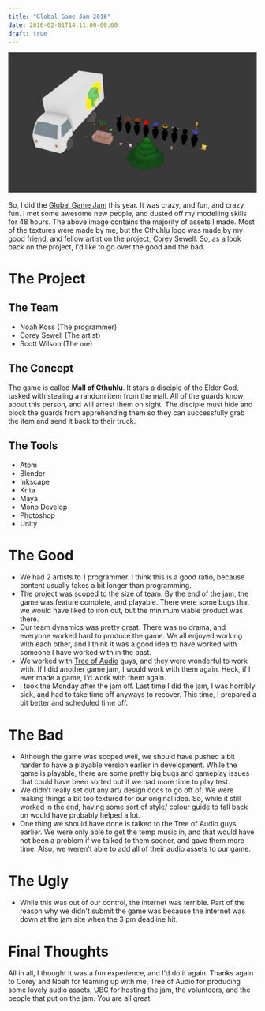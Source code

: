 ```yaml
---
title: "Global Game Jam 2016"
date: 2016-02-01T14:11:00-00:00
draft: true
---
```


[![GGJ 2016 Asset Linupe](/static/images/ggj2016_asset_lineupjpg.jpg)](/assets/images/ggj2016_asset_lineupjpg.jpg)

So, I did the [Global Game Jam](http://globalgamejam.org/) this year. It was crazy, and fun, and crazy fun. I met some awesome new people, and dusted off my modelling skills for 48 hours. The above image contains the majority of assets I made. Most of the textures were made by me, but the Cthuhlu logo was made by my good friend, and fellow artist on the project, [Corey Sewell](http://coreysewell.daportfolio.com/). So, as a look back on the project, I'd like to go over the good and the bad.

The Project
===========

The Team
--------

- Noah Koss (The programmer)
- Corey Sewell (The artist)
- Scott Wilson (The me)

The Concept
-----------

The game is called **Mall of Cthuhlu**. It stars a disciple of the Elder God, tasked with stealing a random item from the mall. All of the guards know about this person, and will arrest them on sight. The disciple must hide and block the guards from apprehending them so they can successfully grab the item and send it back to their truck.

The Tools
---------

- Atom
- Blender
- Inkscape
- Krita
- Maya
- Mono Develop
- Photoshop
- Unity

The Good
========

- We had 2 artists to 1 programmer. I think this is a good ratio, because content usually takes a bit longer than programming.
- The project was scoped to the size of team. By the end of the jam, the game was feature complete, and playable. There were some bugs that we would have liked to iron out, but the minimum viable product was there.
- Our team dynamics was pretty great. There was no drama, and everyone worked hard to produce the game. We all enjoyed working with each other, and I think it was a good idea to have worked with someone I have worked with in the past.
- We worked with [Tree of Audio](https://www.facebook.com/Tree.Of.Audio/) guys, and they were wonderful to work with. If I did another game jam, I would work with them again. Heck, if I ever made a game, I'd work with them again.
- I took the Monday after the jam off. Last time I did the jam, I was horribly sick, and had to take time off anyways to recover. This time, I prepared a bit better and scheduled time off.

The Bad
=======

- Although the game was scoped well, we should have pushed a bit harder to have a playable version earlier in development. While the game is playable, there are some pretty big bugs and gameplay issues that could have been sorted out if we had more time to play test.
- We didn't really set out any art/ design docs to go off of. We were making things a bit too textured for our original idea. So, while it still worked in the end, having some sort of style/ colour guide to fall back on would have probably helped a lot.
- One thing we should have done is talked to the Tree of Audio guys earlier. We were only able to get the temp music in, and that would have not been a problem if we talked to them sooner, and gave them more time. Also, we weren't able to add all of their audio assets to our game.

The Ugly
========

- While this was out of our control, the internet was terrible. Part of the reason why we didn't submit the game was because the internet was down at the jam site when the 3 pm deadline hit.

Final Thoughts
==============

All in all, I thought it was a fun experience, and I'd do it again. Thanks again to Corey and Noah for teaming up with me, Tree of Audio for producing some lovely audio assets, UBC for hosting the jam, the volunteers, and the people that put on the jam. You are all great.
